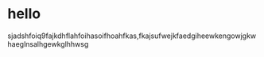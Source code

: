 # hello
sjadshfoiq9fajkdhflahfoihasoifhoahfkas,fkajsufwejkfaedgiheewkengowjgkwhaeglnsalhgewkglhhwsg
